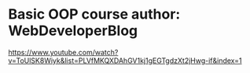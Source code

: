 # Basic OOP course author: WebDeveloperBlog
https://www.youtube.com/watch?v=ToUlSK8Wiyk&list=PLVfMKQXDAhGV1kj1gEGTgdzXt2jHwg-if&index=1
